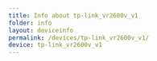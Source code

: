 ```yaml
---
title: Info about tp-link_vr2600v_v1
folder: info
layout: deviceinfo
permalink: /devices/tp-link_vr2600v_v1/
device: tp-link_vr2600v_v1
---
```

